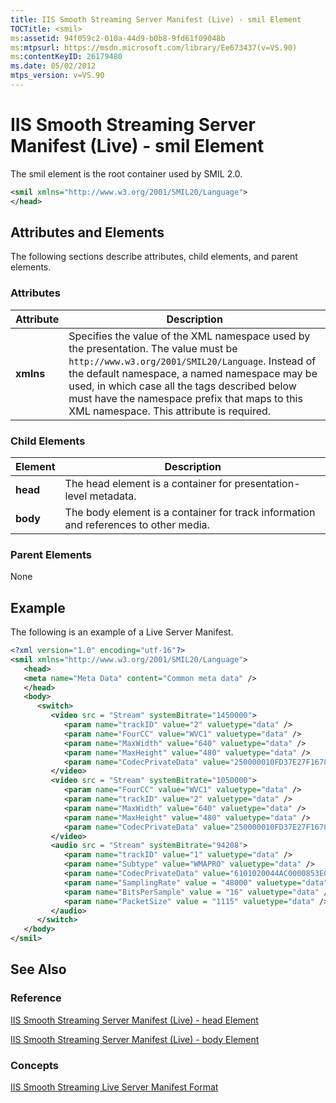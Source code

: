 ```yaml
---
title: IIS Smooth Streaming Server Manifest (Live) - smil Element
TOCTitle: <smil>
ms:assetid: 94f059c2-010a-44d9-b0b8-9fd61f09048b
ms:mtpsurl: https://msdn.microsoft.com/library/Ee673437(v=VS.90)
ms:contentKeyID: 26179480
ms.date: 05/02/2012
mtps_version: v=VS.90
---
```


# IIS Smooth Streaming Server Manifest (Live) - smil Element

The smil element is the root container used by SMIL 2.0.

```xml
<smil xmlns="http://www.w3.org/2001/SMIL20/Language">
</head>
```

## Attributes and Elements

The following sections describe attributes, child elements, and parent elements.

### Attributes

|Attribute|Description|
|--- |--- |
|**xmlns**|Specifies the value of the XML namespace used by the presentation. The value must be `http://www.w3.org/2001/SMIL20/Language`. Instead of the default namespace, a named namespace may be used, in which case all the tags described below must have the namespace prefix that maps to this XML namespace. This attribute is required.|

### Child Elements

|Element|Description|
|--- |--- |
|**head**|The head element is a container for presentation-level metadata.|
|**body**|The body element is a container for track information and references to other media.|

### Parent Elements

None

## Example

The following is an example of a Live Server Manifest.

```xml
<?xml version="1.0" encoding="utf-16"?>
<smil xmlns="http://www.w3.org/2001/SMIL20/Language">
   <head>
   <meta name="Meta Data" content="Common meta data" />
   </head>
   <body>
      <switch>
         <video src = "Stream" systemBitrate="1450000">
            <param name="trackID" value="2" valuetype="data" />
            <param name="FourCC" value="WVC1" valuetype="data" />
            <param name="MaxWidth" value="640" valuetype="data" />
            <param name="MaxHeight" value="480" valuetype="data" />
            <param name="CodecPrivateData" value="250000010FD37E27F1678A27F859E80490824C4ADF5DC00000010E5A67F840" valuetype="data" />
         </video>
         <video src = "Stream" systemBitrate="1050000">
            <param name="FourCC" value="WVC1" valuetype="data" />
            <param name="trackID" value="2" valuetype="data" />
            <param name="MaxWidth" value="640" valuetype="data" />
            <param name="MaxHeight" value="480" valuetype="data" />
            <param name="CodecPrivateData" value="250000010FD37E27F1678A27F859E80490824C4ADF5DC00000010E5A67F840" valuetype="data" />
         </video>
         <audio src = "Stream" systemBitrate="94208">
            <param name="trackID" value="1" valuetype="data" />
            <param name="Subtype" value="WMAPRO" valuetype="data" />
            <param name="CodecPrivateData" value="6101020044AC0000853E00009D0B10000A00008800000F0000000000" valuetype="data" />
            <param name="SamplingRate" value = "48000" valuetype="data"/>
            <param name="BitsPerSample" value = "16" valuetype="data" />
            <param name="PacketSize" value = "1115" valuetype="data" />
         </audio>
      </switch>
   </body>
</smil>
```

## See Also

### Reference

[IIS Smooth Streaming Server Manifest (Live) - head Element](iis-smooth-streaming-server-manifest-live-head-element.md)

[IIS Smooth Streaming Server Manifest (Live) - body Element](iis-smooth-streaming-server-manifest-live-body-element.md)

### Concepts

[IIS Smooth Streaming Live Server Manifest Format](iis-smooth-streaming-live-server-manifest-format.md)
